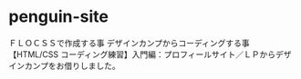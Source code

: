 # penguin-site
ＦＬＯＣＳＳで作成する事
デザインカンプからコーディングする事
【HTML/CSS コーディング練習】入門編：プロフィールサイト／ＬＰからデザインカンプをお借りしました。
